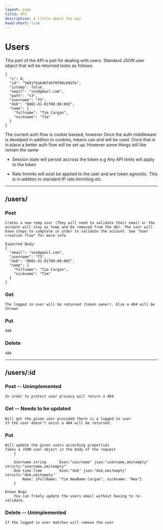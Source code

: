 ```yaml
---
layout: page
title: API
description: A little about the api
head-short: true
---
```


# Users
This part of the API is just for dealing with users. Standard JSON user object that will be returned looks as follows:

	{
	  "v": 0,
	  "id": "5681f9abd6f45f8f98c69dfe",
	  "istemp": false,
	  "email": "son@gmail.com",
	  "path": "t3",
	  "username": "T3",
	  "dob": "0001-01-01T00:00:00Z",
	  "name": {
	    "fullname": "Tim Cargan",
	    "nickname": "Tim"
	  }
	}

The current auth flow is cookie bassed, however Once the auth middleware is develped in additon to cookies, tokens can and will be used. Once that is in place a better auth flow will be set up. However some things will like remain the same

* Session state will persist accross the token e.g
  Any API limits will apply to the token

* Rate limmits will exist be applied to the user and are token agnostic. This is in additon to standard IP rate limmiting etc.

<hr>

## /users/

### Post 
	Crates a new temp user (They will need to validate their email or the account will stay as temp and be removed from the db). The user will have steps to complete in order to validate the account. See "User creation flow" for more info

	Expected Body:
	{
	  "email": "son@gmail.com",
	  "username": "T3",
	  "dob": "0001-01-01T00:00:00Z",
	  "name": {
	    "fullname": "Tim Cargan",
	    "nickname": "Tim"
	  }
	}

### Get
	The logged in user will be returned (token owner). Else a 404 will be thrown

### Put
	404

### Delete
	404 

<hr>

## /users/:id

### Post -- Unimplemented
	In order to protect user privacy will return a 404

### Get -- Needs to be updated
	Will get the given user provided there is a logged in user
	If the user doesn’t exist a 404 will be returned.

### Put
	Will update the given users according properties
	Takes a JSON user object in the body of the request
		{

		Username string 	`bson:"username" json:"username,omitempty" structs:"username,omitempty"`
		Dob	time.Time		`bson:"dob" json:"dob,omitempty" structs:"dob,omitempty"`
			Name: {FullName: "Tim NewName Cargan", nickname: "New"}
		}

	Known Bugs
		You can freely update the users email without having to re-validate.

### Delete -- Unimplemented
	If the logged in user matches will remove the user